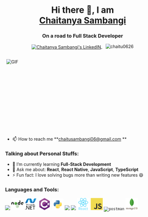 <h1 align="center">Hi there 👋, I am 
  <div class="badge-base LI-profile-badge" 
       data-locale="en_US" 
       data-size="medium" 
       data-theme="dark" 
       data-type="VERTICAL" 
       data-vanity="adityapratap00" 
       data-version="v1">
    <a class="badge-base__link LI-simple-link" href="https://in.linkedin.com/in/adityapratap00?trk=profile-badge">
      Chaitanya Sambangi
    </a>
  </div>
</h1>

<h3 align="center">On a road to Full Stack Developer</h3>

<p align="center">
  <a href="[https://www.linkedin.com/in/adityapratap00/](https://www.linkedin.com/in/chaitanyasambangi-698bb6190/)">
    <img align="center" alt="Chaitanya Sambangi's LinkedIN" height="30px" width="25px" src="https://cdn.jsdelivr.net/npm/simple-icons@v3/icons/linkedin.svg" />
  </a>&ensp;

  <img src="https://komarev.com/ghpvc/?username=chaitu0626&label=visitors&color=0e75b6&style=flat" alt="chaitu0626" />
</p>

<br />

<img align="right" alt="GIF" src="https://github.com/abhisheknaiidu/abhisheknaiidu/blob/master/code.gif?raw=true" width="500" height="250" />

- 📫 How to reach me **chaitusambangi06@gmail.com **

### **Talking about Personal Stuffs:**

- 🌱 I’m currently learning **Full-Stack Development**
- 💬 Ask me about: **React**, **React Native**, **JavaScript**, **TypeScript**
- ⚡ Fun fact: I love solving bugs more than writing new features 😄

### **Languages and Tools:**  

<code><img height="38" src="https://user-images.githubusercontent.com/56729873/91666041-81a3eb00-eb17-11ea-8142-a049c30b3083.png"></code>
<code><img src="https://raw.githubusercontent.com/devicons/devicon/master/icons/nodejs/nodejs-original-wordmark.svg" alt="nodejs" width="40" height="40"/></code>
<code><img src="https://raw.githubusercontent.com/devicons/devicon/master/icons/dot-net/dot-net-original-wordmark.svg" alt="dotnet" width="40" height="40"/></code>
<code><img src="https://raw.githubusercontent.com/devicons/devicon/master/icons/csharp/csharp-original.svg" alt="csharp" width="40" height="40"/></code>
<code><img height="38" src="https://raw.githubusercontent.com/github/explore/80688e429a7d4ef2fca1e82350fe8e3517d3494d/topics/python/python.png"></code>
<code><img height="38" src="https://user-images.githubusercontent.com/56729873/91666227-ba908f80-eb18-11ea-9118-fdc1a845195b.png"></code>
<code><img height="38" src="https://user-images.githubusercontent.com/56729873/91666238-ced48c80-eb18-11ea-8279-66d4fbc90cc3.png"></code>
<code><img src="https://raw.githubusercontent.com/devicons/devicon/master/icons/react/react-original-wordmark.svg" alt="react" width="40" height="40"/></code>
<code><img src="https://raw.githubusercontent.com/devicons/devicon/master/icons/javascript/javascript-original.svg" alt="javascript" width="40" height="40"/></code>
<code><img src="https://www.vectorlogo.zone/logos/getpostman/getpostman-icon.svg" alt="postman" width="40" height="40"/></code>
<code><img src="https://raw.githubusercontent.com/devicons/devicon/master/icons/mongodb/mongodb-original-wordmark.svg" alt="mongodb" width="40" height="40"/></code>
